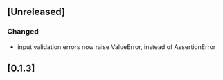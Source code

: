 ## [Unreleased]
### Changed
- input validation errors now raise ValueError, instead of AssertionError

## [0.1.3]

